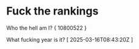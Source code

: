 # Fuck the rankings

Who the hell am I?
{ 10800522 }

What fucking year is it?
[ 2025-03-16T08:43:20Z ]
